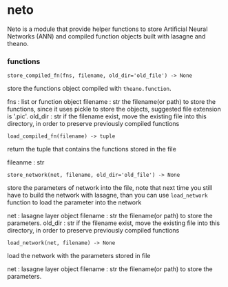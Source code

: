 # neto

Neto is a module that provide helper functions to store Artificial Neural Networks (ANN) and compiled function objects built with lasagne and theano.

### functions

`store_compiled_fn(fns, filename, old_dir='old_file') -> None`

store the functions object compiled with `theano.function`. 

  fns : list or function object
  filename : str
    the filename(or path) to store the functions, since it uses pickle to store the objects, suggested file extension is '.pic'.
  old_dir : str
    if the filename exist, move the existing file into this directory, in order to preserve previously compiled functions
  
`load_compiled_fn(filename) -> tuple`

return the tuple that contains the functions stored in the file
  
  fileanme : str
  
`store_network(net, filename, old_dir='old_file') -> None`

store the parameters of network into the file, note that next time you still have to build the network with lasagne, than you can use `load_network` function to load the parameter into the network

  net : lasagne layer object
  filename : str
    the filename(or path) to store the parameters.
  old_dir : str
    if the filename exist, move the existing file into this directory, in order to preserve previously compiled functions

`load_network(net, filename) -> None`

load the network with the parameters stored in file
 
  net : lasagne layer object
  filename : str
    the filename(or path) to store the parameters.
